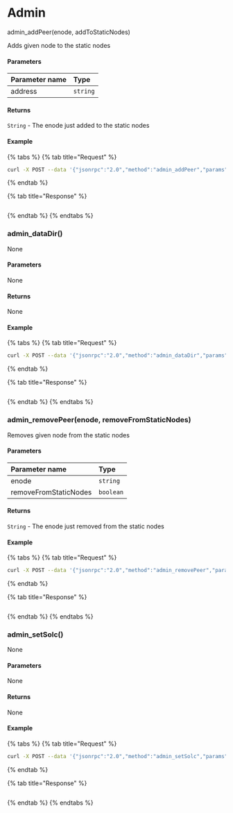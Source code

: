 # Admin

admin\_addPeer\(enode, addToStaticNodes\)

Adds given node to the static nodes

#### **Parameters**

| Parameter name | Type |
| :--- | :--- |
| address | `string` |

#### **Returns**

`String` - The enode just added to the static nodes

#### **Example**

{% tabs %}
{% tab title="Request" %}
```bash
curl -X POST --data '{"jsonrpc":"2.0","method":"admin_addPeer","params":["enode://92c18bfbd45c9c7a8d46d5a766d7da4b6c1fac4f980cd11172738975e10cb84a4a98884affd240f4c40d98f371a7b2b8bd0e91c59c7beee20d20e4735a2af6e1@127.0.0.1:30001", true],"id":1}' localhost:8545
```
{% endtab %}

{% tab title="Response" %}
```bash

```
{% endtab %}
{% endtabs %}

### admin\_dataDir\(\)

None

#### **Parameters**

None

#### **Returns**

None

#### **Example**

{% tabs %}
{% tab title="Request" %}
```bash
curl -X POST --data '{"jsonrpc":"2.0","method":"admin_dataDir","params":[],"id":1}' localhost:8545
```
{% endtab %}

{% tab title="Response" %}
```bash

```
{% endtab %}
{% endtabs %}

### admin\_removePeer\(enode, removeFromStaticNodes\)

Removes given node from the static nodes

#### **Parameters**

| Parameter name | Type |
| :--- | :--- |
| enode | `string` |
| removeFromStaticNodes | `boolean` |

#### **Returns**

`String` - The enode just removed from the static nodes

#### **Example**

{% tabs %}
{% tab title="Request" %}
```bash
curl -X POST --data '{"jsonrpc":"2.0","method":"admin_removePeer","params":["enode://92c18bfbd45c9c7a8d46d5a766d7da4b6c1fac4f980cd11172738975e10cb84a4a98884affd240f4c40d98f371a7b2b8bd0e91c59c7beee20d20e4735a2af6e1@127.0.0.1:30001", true],"id":1}' localhost:8545
```
{% endtab %}

{% tab title="Response" %}
```bash

```
{% endtab %}
{% endtabs %}

### admin\_setSolc\(\)

None

#### **Parameters**

None

#### **Returns**

None

#### **Example**

{% tabs %}
{% tab title="Request" %}
```bash
curl -X POST --data '{"jsonrpc":"2.0","method":"admin_setSolc","params":[],"id":1}' localhost:8545
```
{% endtab %}

{% tab title="Response" %}
```bash

```
{% endtab %}
{% endtabs %}

